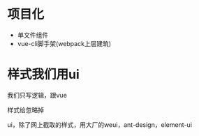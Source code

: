 # 项目化

- 单文件组件
- vue-cli脚手架(webpack上层建筑)

# 样式我们用ui

我们只写逻辑，跟vue

样式给忽略掉

ui，除了网上截取的样式，用大厂的weui，ant-design，element-ui

